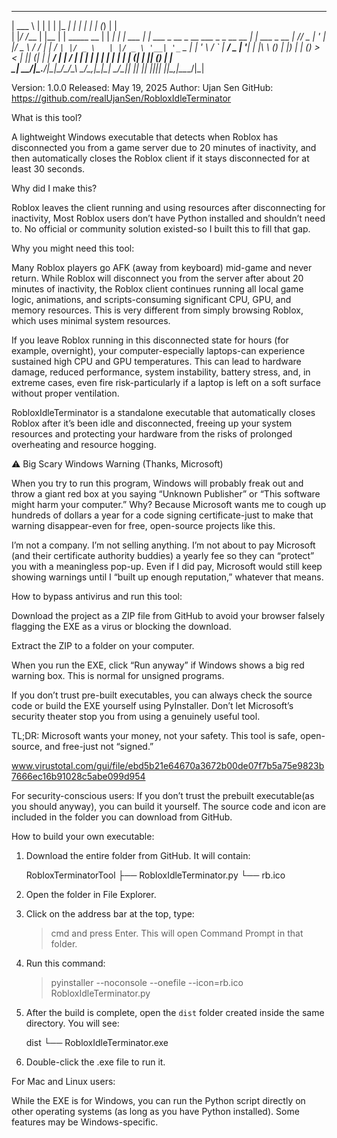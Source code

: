 
______      _     _             _____    _ _        _____                   _             _             
| ___ \    | |   | |           |_   _|  | | |      |_   _|                 (_)           | |            
| |_/ /___ | |__ | | _____  __   | |  __| | | ___    | | ___ _ __ _ __ ___  _ _ __   __ _| |_ ___  _ __ 
|    // _ \| '_ \| |/ _ \ \/ /   | | / _` | |/ _ \   | |/ _ \ '__| '_ ` _ \| | '_ \ / _` | __/ _ \| '__|
| |\ \ (_) | |_) | | (_) >  <   _| || (_| | |  __/   | |  __/ |  | | | | | | | | | | (_| | || (_) | |   
\_| \_\___/|_.__/|_|\___/_/\_\  \___/\__,_|_|\___|   \_/\___|_|  |_| |_| |_|_|_| |_|\__,_|\__\___/|_|   
                                                                                                        
                                                                                                        
Version: 1.0.0
Released: May 19, 2025
Author: Ujan Sen
GitHub: https://github.com/realUjanSen/RobloxIdleTerminator




 What is this tool?

A lightweight Windows executable that detects when Roblox has disconnected you from a game server 
due to 20 minutes of inactivity, and then automatically closes the Roblox client if it stays 
disconnected for at least 30 seconds.


 Why did I make this?

Roblox leaves the client running and using resources after disconnecting for inactivity, 
Most Roblox users don’t have Python installed and shouldn’t need to. 
No official or community solution existed-so I built this to fill that gap.


 Why you might need this tool:

Many Roblox players go AFK (away from keyboard) mid-game and never return. While Roblox will 
disconnect you from the server after about 20 minutes of inactivity, the Roblox client continues 
running all local game logic, animations, and scripts-consuming significant CPU, GPU, and 
memory resources. This is very different from simply browsing Roblox, which uses minimal 
system resources.

If you leave Roblox running in this disconnected state for hours (for example, overnight), your 
computer-especially laptops-can experience sustained high CPU and GPU temperatures. This can lead 
to hardware damage, reduced performance, system instability, battery stress, and, in extreme cases, 
even fire risk-particularly if a laptop is left on a soft surface without proper ventilation.

RobloxIdleTerminator is a standalone executable that automatically closes Roblox after it’s 
been idle and disconnected, freeing up your system resources and protecting your hardware from 
the risks of prolonged overheating and resource hogging.  



⚠️ Big Scary Windows Warning (Thanks, Microsoft)

When you try to run this program, Windows will probably freak out and throw a giant red box at you 
saying “Unknown Publisher” or “This software might harm your computer.” Why? Because Microsoft 
wants me to cough up hundreds of dollars a year for a code signing certificate-just to make that 
warning disappear-even for free, open-source projects like this.

I’m not a company. I’m not selling anything. I’m not about to pay Microsoft (and their certificate 
authority buddies) a yearly fee so they can “protect” you with a meaningless pop-up. Even if I did 
pay, Microsoft would still keep showing warnings until I “built up enough reputation,” whatever 
that means.

How to bypass antivirus and run this tool:

Download the project as a ZIP file from GitHub to avoid your browser falsely flagging the EXE as 
a virus or blocking the download.

Extract the ZIP to a folder on your computer.

When you run the EXE, click “Run anyway” if Windows shows a big red warning box. This is normal 
for unsigned programs.

If you don’t trust pre-built executables, you can always check the source code or build the EXE 
yourself using PyInstaller. Don’t let Microsoft’s security theater stop you from using a genuinely 
useful tool.

TL;DR:
Microsoft wants your money, not your safety. 
This tool is safe, open-source, and free-just not “signed.”

www.virustotal.com/gui/file/ebd5b21e64670a3672b00de07f7b5a75e9823b7666ec16b91028c5abe099d954

For security-conscious users:
If you don’t trust the prebuilt executable(as you should anyway), you can build it yourself. 
The source code and icon are included in the folder you can download from GitHub.

How to build your own executable:

1. Download the entire folder from GitHub. It will contain:

   RobloxTerminatorTool
   ├── RobloxIdleTerminator.py
   └── rb.ico

2. Open the folder in File Explorer.

3. Click on the address bar at the top, type:

   > cmd
   > and press Enter. This will open Command Prompt in that folder.

4. Run this command:

   > pyinstaller --noconsole --onefile --icon=rb.ico RobloxIdleTerminator.py

5. After the build is complete, open the `dist` folder created inside the same directory. 
   You will see:

   dist
   └── RobloxIdleTerminator.exe

6. Double-click the .exe file to run it.


 For Mac and Linux users:

While the EXE is for Windows, you can run the Python script directly on other operating 
systems (as long as you have Python installed). Some features may be Windows-specific.
